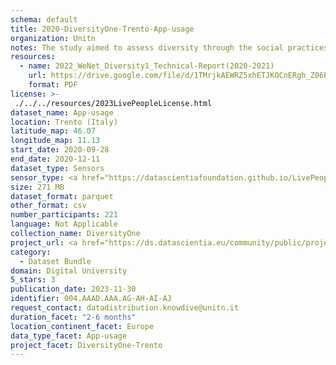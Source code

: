 ```yaml
---
schema: default
title: 2020-DiversityOne-Trento-App-usage
organization: Unitn
notes: The study aimed to assess diversity through the social practices and daily behaviors of university students from eight different countries. The research was carried out in two phases. Initially, a large sample of students from Denmark, Italy, Mongolia, Paraguay, the United Kingdom, China, Mexico, and India, completed a survey on their social practices, as well as their socio-demographic, cultural, and psychological elements. In the second phase, a sub-sample of the respondents engaged in a four-week data collection by using an innovative smartphone application called iLog. This app collected data from thirty-four smartphone sensors around the clock, allowing for an in-depth investigation into the diversity and daily routines of university students across countries, both synchronically and diachronically.
resources:
  - name: 2022_WeNet_Diversity1_Technical-Report(2020-2021)
    url: https://drive.google.com/file/d/1TMrjkAEWRZ5xhETJKOCnERgh_Z06PO2E/view?usp=drive_link
    format: PDF
license: >-
 ./../../resources/2023LivePeopleLicense.html
dataset_name: App-usage
location: Trento (Italy)
latitude_map: 46.07
longitude_map: 11.13
start_date: 2020-09-28
end_date: 2020-12-11
dataset_type: Sensors
sensor_type: <a href="https://datascientiafoundation.github.io/LivePeople/datasets/2020-DV1-Trento-Application%20Event/">application</a>, <a href="https://datascientiafoundation.github.io/LivePeople/datasets/2020-DV1-Trento-Headset%20Plug%20Event/">headsetplug</a>, <a href="https://datascientiafoundation.github.io/LivePeople/datasets/2020-DV1-Trento-Music%20Event/">music</a>, <a href="https://datascientiafoundation.github.io/LivePeople/datasets/2020-DV1-Trento-Notification%20Event/">notification</a>
size: 271 MB
dataset_format: parquet
other_format: csv
number_participants: 221
language: Not Applicable
collection_name: DiversityOne
project_url: <a href="https://ds.datascientia.eu/community/public/projects/e464583f-32eb-44c1-a455-91503b02b303">https://ds.datascientia.eu/community/public/projects/e464583f-32eb-44c1-a455-91503b02b303</a>
category: 
  - Dataset Bundle
domain: Digital University
5_stars: 3
publication_date: 2023-11-30
identifier: 004.AAAD.AAA.AG-AH-AI-AJ
request_contact: datadistribution.knowdive@unitn.it
duration_facet: "2-6 months"
location_continent_facet: Europe
data_type_facet: App-usage
project_facet: DiversityOne-Trento
---
```

